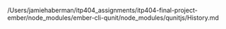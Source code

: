 /Users/jamiehaberman/itp404_assignments/itp404-final-project-ember/node_modules/ember-cli-qunit/node_modules/qunitjs/History.md